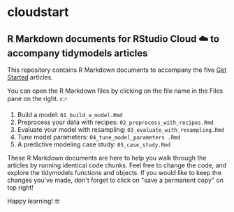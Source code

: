 # cloudstart

## R Markdown documents for RStudio Cloud ☁️ to accompany tidymodels articles

This repository contains R Markdown documents to accompany the five [Get Started](https://www.tidymodels.org/start/) articles.

You can open the R Markdown files by clicking on the file name in the Files pane on the right. 👉

1. Build a model: `01_build_a_model.Rmd`
2. Preprocess your data with recipes: `02_preprocess_with_recipes.Rmd`  
3. Evaluate your model with resampling: `03_evaluate_with_resampling.Rmd`
4. Tune model parameters: `04_tune_model_parameters .Rmd`
5. A predictive modeling case study: `05_case_study.Rmd`

These R Markdown documents are here to help you walk through the articles by running identical code chunks. 
Feel free to change the code, and explore the tidymodels functions and objects.
If you would like to keep the changes you've made, don't forget to click on "save a permanent copy" on top right! 

Happy learning! 🤓
